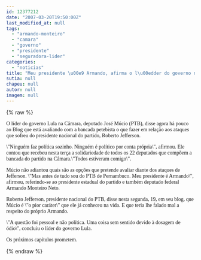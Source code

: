 ```yaml
---
id: 12377212
date: "2007-03-20T19:50:00Z"
last_modified_at: null
tags:
  - "armando-monteiro"
  - "camara"
  - "governo"
  - "presidente"
  - "seguradora-lider"
categories:
  - "noticias"
title: "Meu presidente \u00e9 Armando, afirma o l\u00edder do governo na C\u00e2mara"
sutia: null
chapeu: null
autor: null
imagem: null
---
```

{% raw %}
<p><P><FONT face=Verdana>O líder do governo Lula na Câmara, deputado José Múcio (PTB), disse agora há pouco ao Blog que está avaliando com a bancada petebista o que fazer em relação aos ataques que sofreu do presidente nacional do partido, Roberto Jefferson.</FONT></P></p>
<p><P><FONT face=Verdana>\"Ninguém faz política sozinho. Ninguém é político por conta própria\", afirmou. Ele contou que recebeu nesta terça a solidariedade de todos os 22 deputados que compõem a bancada do partido na Câmara.\"Todos estiveram comigo\".</FONT></P></p>
<p><P><FONT face=Verdana>Múcio não adiantou quais são as opções que pretende avaliar diante dos ataques de Jefferson. \"Mas antes de tudo sou do PTB de Pernambuco. Meu presidente é Armando\", afirmou, referindo-se ao presidente estadual do partido e também deputado federal Armando Monteiro Neto.</FONT></P></p>
<p><P><FONT face=Verdana>Roberto Jefferson, presidente nacional do&nbsp;PTB, disse nesta segunda, 19, em seu blog, que Múcio é \"o pior caráter\" que ele já conheceu na vida. E que teria lhe falado mal a respeito do próprio Armando. </FONT></P></p>
<p><P><FONT face=Verdana>\"A questão foi pessoal e não política. Uma coisa sem sentido devido à dosagem de ódio\", concluiu o líder do governo Lula.</FONT></P></p>
<p><P><FONT face=Verdana>Os próximos capítulos prometem.</FONT></P> </p>
{% endraw %}